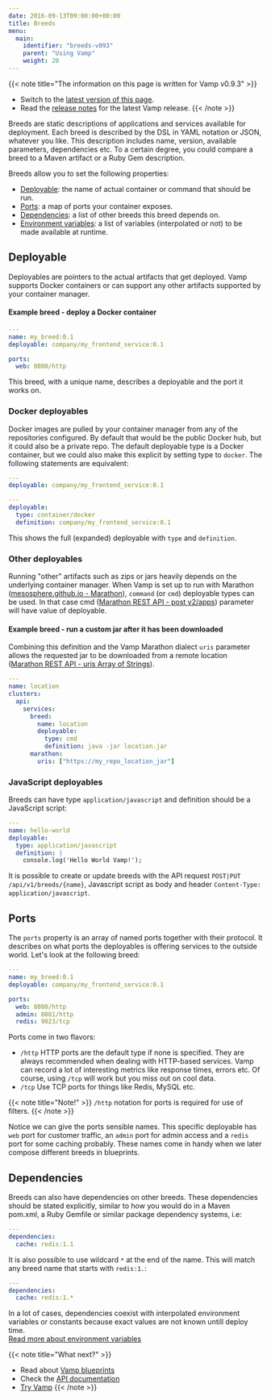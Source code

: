 ```yaml
---
date: 2016-09-13T09:00:00+00:00
title: Breeds
menu:
  main:
    identifier: "breeds-v093"
    parent: "Using Vamp"
    weight: 20
---
```


{{< note title="The information on this page is written for Vamp v0.9.3" >}}

* Switch to the [latest version of this page](/documentation/using-vamp/breeds).
* Read the [release notes](/documentation/release-notes/latest) for the latest Vamp release.
{{< /note >}}

Breeds are static descriptions of applications and services available for deployment. Each breed is described by the DSL in YAML notation or JSON, whatever you like. This description includes name, version, available parameters, dependencies etc.
To a certain degree, you could compare a breed to a Maven artifact or a Ruby Gem description.

Breeds allow you to set the following properties:

- [Deployable](/documentation/using-vamp/v0.9.3/breeds/#deployable): the name of actual container or command that should be run.
- [Ports](/documentation/using-vamp/v0.9.3/breeds/#ports): a map of ports your container exposes.
- [Dependencies](/documentation/using-vamp/v0.9.3/breeds/#dependencies): a list of other breeds this breed depends on.
- [Environment variables](/documentation/using-vamp/v0.9.3/environment-variables/): a list of variables (interpolated or not) to be made available at runtime.

## Deployable

Deployables are pointers to the actual artifacts that get deployed. Vamp supports Docker containers or can support any other artifacts supported by your container manager. 

#### Example breed - deploy a Docker container

```yaml
---
name: my_breed:0.1
deployable: company/my_frontend_service:0.1

ports:
  web: 8080/http   
```

This breed, with a unique name, describes a deployable and the port it works on. 

### Docker deployables

Docker images are pulled by your container manager from any of the repositories configured. By default that would be the public Docker hub, but it could also be a private repo.
The default deployable type is a Docker container, but we could also make this explicit by setting type to `docker`. The following statements are equivalent:

```yaml
---
deployable: company/my_frontend_service:0.1
```

```yaml
---
deployable: 
  type: container/docker
  definition: company/my_frontend_service:0.1
```

This shows the full (expanded) deployable with `type` and `definition`.



### Other deployables

Running "other" artifacts such as zips or jars heavily depends on the underlying container manager.
When Vamp is set up to run with Marathon ([mesosphere.github.io - Marathon](https://mesosphere.github.io/marathon/)), `command` (or `cmd`) deployable types can be used.
In that case cmd ([Marathon REST API - post v2/apps](https://mesosphere.github.io/marathon/docs/rest-api.html#post-v2-apps)) parameter will have value of deployable.

#### Example breed - run a custom jar after it has been downloaded 
Combining this definition and the Vamp Marathon dialect  `uris` parameter allows the requested jar to be downloaded from a remote location ([Marathon REST API - uris Array of Strings](https://mesosphere.github.io/marathon/docs/rest-api.html#uris-array-of-strings)). 


```yaml
---
name: location
clusters:
  api:
    services:
      breed:
        name: location
        deployable: 
          type: cmd
          definition: java -jar location.jar
      marathon:
        uris: ["https://my_repo_location_jar"]

```


### JavaScript deployables 

Breeds can have type `application/javascript` and definition should be a JavaScript script:

```yaml
---
name: hello-world
deployable:
  type: application/javascript
  definition: |
    console.log('Hello World Vamp!');
```

It is possible to create or update breeds with the API request `POST|PUT /api/v1/breeds/{name}`, Javascript script as body and header `Content-Type: application/javascript`.

## Ports

The `ports` property is an array of named ports together with their protocol. It describes on what ports the deployables is offering services to the outside world. Let's look at the following breed:

```yaml
---
name: my_breed:0.1
deployable: company/my_frontend_service:0.1

ports:
  web: 8080/http
  admin: 8081/http
  redis: 9023/tcp   
```

Ports come in two flavors:

- `/http` HTTP ports are the default type if none is specified. They are always recommended when dealing with HTTP-based services. Vamp can record a lot of interesting metrics like response times, errors etc. Of course, using `/tcp` will work but you miss out on cool data.
- `/tcp` Use TCP ports for things like Redis, MySQL etc.

{{< note title="Note!" >}}
`/http` notation for ports is required for use of filters.
{{< /note >}}

Notice we can give the ports sensible names. This specific deployable has `web` port for customer traffic, an `admin` port for admin access and a `redis` port for some caching probably. These names come in handy when we later compose different breeds in blueprints.

## Dependencies

Breeds can also have dependencies on other breeds. These dependencies should be stated explicitly, similar to how you would do in a Maven pom.xml, a Ruby Gemfile or similar package dependency systems, i.e:

```yaml
---
dependencies:
  cache: redis:1.1
``` 

It is also possible to use wildcard `*` at the end of the name. This will match any breed name that starts with `redis:1.`:

```yaml
---
dependencies:
  cache: redis:1.*
```



In a lot of cases, dependencies coexist with interpolated environment variables or constants because exact values are not known untill deploy time.  
[Read more about environment variables](/documentation/using-vamp/v0.9.3/environment-variables/)


{{< note title="What next?" >}}
* Read about [Vamp blueprints](/documentation/using-vamp/v0.9.3/blueprints/)
* Check the [API documentation](/documentation/api/v0.9.3/api-reference)
* [Try Vamp](/documentation/installation/hello-world)
{{< /note >}}


